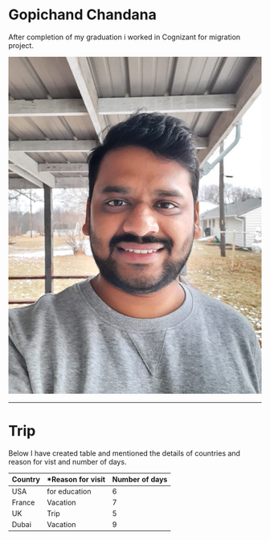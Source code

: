 # Gopichand Chandana
After completion of my graduation i worked in Cognizant for migration project.

![about me](/gopi.jpeg)

---

# Trip

Below I have created table and mentioned the details of countries and reason for vist and number of days.

|  **Country**     |   ***Reason for visit**         |    **Number of days**   |
|------------------|---------------------------------|-------------------------|
| USA              |  for education                  |    6                    |
| France           |  Vacation                       |    7                    |
| UK               |  Trip                           |    5                    |
| Dubai            |  Vacation                       |    9                    |
